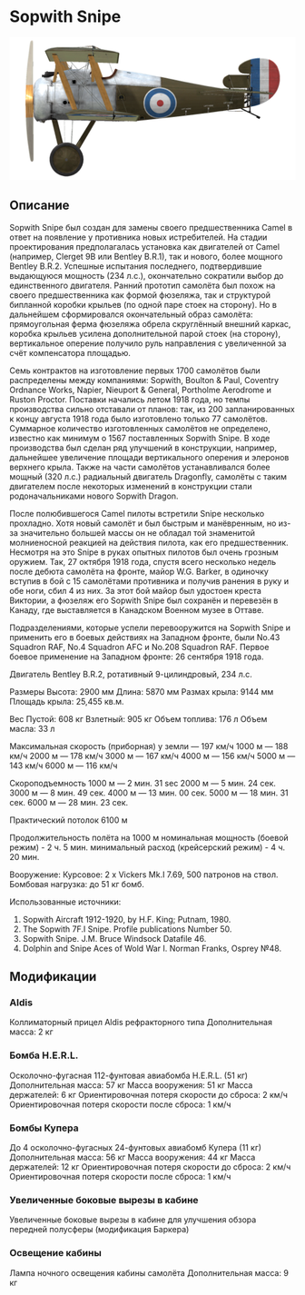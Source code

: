 # Sopwith Snipe

![sopsnipe](../images/sopsnipe.png)

## Описание

Sopwith Snipe был создан для замены своего предшественника Camel в ответ на появление у противника новых истребителей. На стадии проектирования предполагалась установка как двигателей от Camel (например, Clerget 9B или Bentley B.R.1), так и нового, более мощного Bentley B.R.2. Успешные испытания последнего, подтвердившие выдающуюся мощность (234 л.с.), окончательно сократили выбор до единственного двигателя. Ранний прототип самолёта был похож на своего предшественника как формой фюзеляжа, так и структурой бипланной коробки крыльев (по одной паре стоек на сторону). Но в дальнейшем сформировался окончательный образ самолёта: прямоугольная ферма фюзеляжа обрела скруглённый внешний каркас, коробка крыльев усилена дополнительной парой стоек (на сторону), вертикальное оперение получило руль направления с увеличенной за счёт компенсатора площадью.

Семь контрактов на изготовление первых 1700 самолётов были распределены между компаниями: Sopwith, Boulton & Paul, Coventry Ordnance Works, Napier, Nieuport & General, Portholme Aerodrome и Ruston Proctor. Поставки начались летом 1918 года, но темпы производства сильно отставали от планов: так, из 200 запланированных к концу августа 1918 года было изготовлено только 77 самолётов. Суммарное количество изготовленных самолётов не определено, известно как минимум о 1567 поставленных Sopwith Snipe. В ходе производства был сделан ряд улучшений в конструкции, например, дальнейшее увеличение площади вертикального оперения и элеронов верхнего крыла. Также на части самолётов устанавливался более мощный (320 л.с.) радиальный двигатель Dragonfly, самолёты с таким двигателем после некоторых изменений в конструкции стали родоначальниками нового Sopwith Dragon.

После полюбившегося Camel пилоты встретили Snipe несколько прохладно. Хотя новый самолёт и был быстрым и манёвренным, но из-за значительно большей массы он не обладал той знаменитой молниеносной реакцией на действия пилота, как его предшественник. Несмотря на это Snipe в руках опытных пилотов был очень грозным оружием. Так, 27 октября 1918 года, спустя всего несколько недель после дебюта самолёта на фронте, майор W.G. Barker, в одиночку вступив в бой с 15 самолётами противника и получив ранения в руку и обе ноги, сбил 4 из них. За этот бой майор был удостоен креста Виктории, а фюзеляж его Sopwith Snipe был сохранён и перевезён в Канаду, где выставляется в Канадском Военном музее в Оттаве.

Подразделениями, которые успели перевооружится на Sopwith Snipe и применить его в боевых действиях на Западном фронте, были No.43 Squadron RAF, No.4 Squadron AFC и No.208 Squadron RAF.
Первое боевое применение на Западном фронте: 26 сентября 1918 года.


Двигатель
Bentley B.R.2, ротативный 9-цилиндровый, 234 л.с.

Размеры
Высота: 2900 мм
Длина: 5870 мм
Размах крыла: 9144 мм
Площадь крыла: 25,455 кв.м.

Вес
Пустой: 608 кг
Взлетный: 905 кг
Объем топлива: 176 л
Объем масла: 33 л

Максимальная скорость (приборная)
у земли — 197 км/ч
1000 м — 188 км/ч
2000 м — 178 км/ч
3000 м — 167 км/ч
4000 м — 156 км/ч
5000 м — 143 км/ч
6000 м — 116 км/ч

Скороподъемность
1000 м — 2 мин. 31 sec
2000 м — 5 мин. 24 сек.
3000 м — 8 мин. 49 сек.
4000 м — 13 мин. 00 сек.
5000 м — 18 мин. 31 сек.
6000 м — 28 мин. 23 сек.

Практический потолок 6100 м

Продолжительность полёта на 1000 м
номинальная мощность (боевой режим) - 2 ч. 5 мин.
минимальный расход (крейсерский режим) - 4 ч. 20 мин.

Вооружение:
Курсовое: 2 х Vickers Mk.I 7.69, 500 патронов на ствол.
Бомбовая нагрузка: до 51 кг бомб.

Использованные источники:
1) Sopwith Aircraft 1912-1920, by H.F. King; Putnam, 1980.
2) The Sopwith 7F.I Snipe. Profile publications Number 50.
3) Sopwith Snipe. J.M. Bruce Windsock Datafile 46.
4) Dolphin and Snipe Aces of Wold War I.  Norman Franks, Osprey №48.

## Модификации

### Aldis

Коллиматорный прицел Aldis рефракторного типа
Дополнительная масса: 2 кг

### Бомба H.E.R.L.

Осколочно-фугасная 112-фунтовая авиабомба H.E.R.L. (51 кг)
Дополнительная масса: 57 кг
Масса вооружения: 51 кг
Масса держателей: 6 кг
Ориентировочная потеря скорости до сброса: 2 км/ч
Ориентировочная потеря скорости после сброса: 1 км/ч
### Бомбы Купера

До 4 осколочно-фугасных 24-фунтовых авиабомб Купера (11 кг)
Дополнительная масса: 56 кг
Масса вооружения: 44 кг
Масса держателей: 12 кг
Ориентировочная потеря скорости до сброса: 2 км/ч
Ориентировочная потеря скорости после сброса: 1 км/ч
### Увеличенные боковые вырезы в кабине

Увеличенные боковые вырезы в кабине для улучшения обзора передней полусферы (модификация Баркера)
### Освещение кабины

Лампа ночного освещения кабины самолёта
Дополнительная масса: 9 кг
